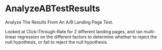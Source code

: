 # AnalyzeABTestResults
Analyze The Results From An A/B Landing Page Test.

Looked at Click-Through-Rate for 2 different landing pages, and ran multi-linear regression on the different factors to determine whether to reject the null hypothesis, or fail to reject the null hypothesis. 
